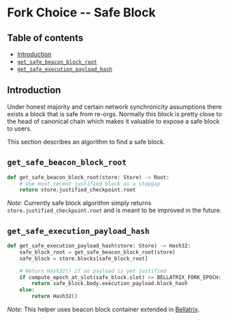 # Fork Choice -- Safe Block

## Table of contents
<!-- TOC -->
<!-- START doctoc generated TOC please keep comment here to allow auto update -->
<!-- DON'T EDIT THIS SECTION, INSTEAD RE-RUN doctoc TO UPDATE -->

- [Introduction](#introduction)
- [`get_safe_beacon_block_root`](#get_safe_beacon_block_root)
- [`get_safe_execution_payload_hash`](#get_safe_execution_payload_hash)

<!-- END doctoc generated TOC please keep comment here to allow auto update -->
<!-- /TOC -->

## Introduction

Under honest majority and certain network synchronicity assumptions
there exists a block that is safe from re-orgs. Normally this block is
pretty close to the head of canonical chain which makes it valuable
to expose a safe block to users.

This section describes an algorithm to find a safe block.

## `get_safe_beacon_block_root`

```python
def get_safe_beacon_block_root(store: Store) -> Root:
    # Use most recent justified block as a stopgap
    return store.justified_checkpoint.root
```
*Note*: Currently safe block algorithm simply returns `store.justified_checkpoint.root`
and is meant to be improved in the future.

## `get_safe_execution_payload_hash`

```python
def get_safe_execution_payload_hash(store: Store) -> Hash32:
    safe_block_root = get_safe_beacon_block_root(store)
    safe_block = store.blocks[safe_block_root]

    # Return Hash32() if no payload is yet justified
    if compute_epoch_at_slot(safe_block.slot) >= BELLATRIX_FORK_EPOCH:
        return safe_block.body.execution_payload.block_hash
    else:
        return Hash32()
```

*Note*: This helper uses beacon block container extended in [Bellatrix](../specs/bellatrix/beacon-chain.md).

